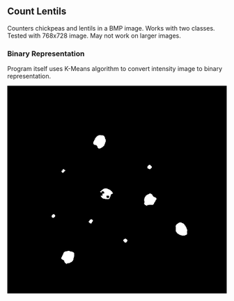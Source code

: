 ## Count Lentils
Counters chickpeas and lentils in a BMP image. Works with two classes. Tested with 768x728 image. May not work on larger images.

### Binary Representation
Program itself uses K-Means algorithm to convert intensity image to binary representation.

![](images/binary.bmp)


